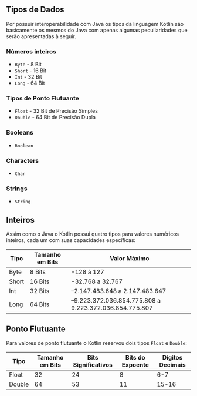 ## Tipos de Dados
Por possuir interoperabilidade com Java os tipos da linguagem Kotlin são basicamente os mesmos do Java com apenas algumas peculiaridades que serão apresentadas à seguir. 

### Números inteiros 
* `Byte` - 8 Bit
* `Short` - 16 Bit
* `Int` - 32 Bit
* `Long` - 64 Bit

### Tipos de Ponto Flutuante
* `Float` - 32 Bit de Precisão Simples 
* `Double` - 64 Bit de Precisão Dupla 

### Booleans  
* `Boolean` 

### Characters 
* `Char` 

### Strings 
* `String` 

## Inteiros 
Assim como o Java o Kotlin possui quatro tipos para valores numéricos inteiros, cada um com suas capacidades específicas:

Tipo |Tamanho em Bits|Valor Máximo 
-----|---------|--------------
Byte | 8 Bits  |-128 à 127 
Short| 16 Bits |-32.768 a 32.767
Int  | 32 Bits |–2.147.483.648 a 2.147.483.647
Long | 64 Bits |–9.223.372.036.854.775.808 a 9.223.372.036.854.775.807
  
## Ponto Flutuante
Para valores de ponto flutuante o Kotlin reservou dois tipos `Float` e `Double`:

Tipo|Tamanho em Bits|Bits Significativos|Bits do Expoente|Dígitos Decimais
----|---------------|------------------|--------------|----------------
Float | 32 | 24 | 8 | 6-7
Double | 64 | 53 | 11 | 15-16  

